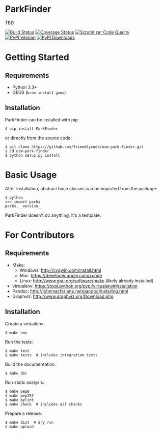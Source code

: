 ParkFinder
==========

TBD

[![Build Status](http://img.shields.io/travis/friendlycode/osm-park-finder/master.svg)](https://travis-ci.org/friendlycode/osm-park-finder)
[![Coverage Status](http://img.shields.io/coveralls/friendlycode/osm-park-finder/master.svg)](https://coveralls.io/r/friendlycode/osm-park-finder)
[![Scrutinizer Code Quality](http://img.shields.io/scrutinizer/g/friendlycode/osm-park-finder.svg)](https://scrutinizer-ci.com/g/friendlycode/osm-park-finder/?branch=master)
[![PyPI Version](http://img.shields.io/pypi/v/ParkFinder.svg)](https://pypi.python.org/pypi/ParkFinder)
[![PyPI Downloads](http://img.shields.io/pypi/dm/ParkFinder.svg)](https://pypi.python.org/pypi/ParkFinder)


Getting Started
===============

Requirements
------------

* Python 3.3+
* GEOS (`brew install geos`)


Installation
------------

ParkFinder can be installed with pip:

```
$ pip install ParkFinder
```

or directly from the source code:

```
$ git clone https://github.com/friendlycode/osm-park-finder.git
$ cd osm-park-finder
$ python setup.py install
```

Basic Usage
===========

After installation, abstract base classes can be imported from the package:

```
$ python
>>> import parks
parks.__version__
```

ParkFinder doesn't do anything, it's a template.

For Contributors
================

Requirements
------------

* Make:
    * Windows: http://cygwin.com/install.html
    * Mac: https://developer.apple.com/xcode
    * Linux: http://www.gnu.org/software/make (likely already installed)
* virtualenv: https://pypi.python.org/pypi/virtualenv#installation
* Pandoc: http://johnmacfarlane.net/pandoc/installing.html
* Graphviz: http://www.graphviz.org/Download.php

Installation
------------

Create a virtualenv:

```
$ make env
```

Run the tests:

```
$ make test
$ make tests  # includes integration tests
```

Build the documentation:

```
$ make doc
```

Run static analysis:

```
$ make pep8
$ make pep257
$ make pylint
$ make check  # includes all checks
```

Prepare a release:

```
$ make dist  # dry run
$ make upload
```
